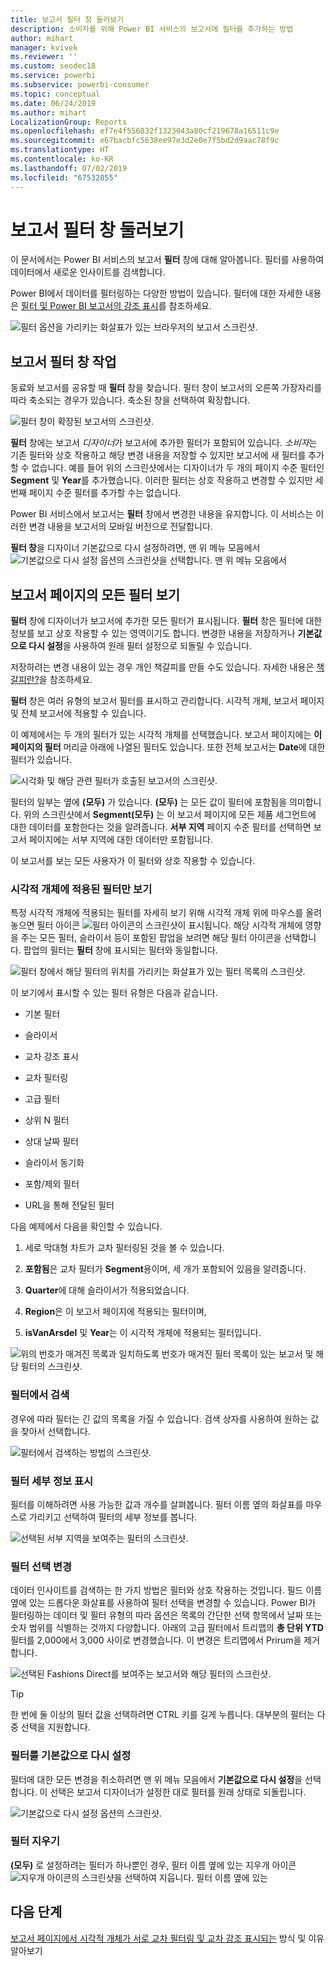 ```yaml
---
title: 보고서 필터 창 둘러보기
description: 소비자를 위해 Power BI 서비스의 보고서에 필터를 추가하는 방법
author: mihart
manager: kvivek
ms.reviewer: ''
ms.custom: seodec18
ms.service: powerbi
ms.subservice: powerbi-consumer
ms.topic: conceptual
ms.date: 06/24/2019
ms.author: mihart
LocalizationGroup: Reports
ms.openlocfilehash: ef7e4f556832f1323043a80cf219678a16511c9e
ms.sourcegitcommit: e67bacbfc5638ee97e3d2e0e7f5bd2d9aac78f9c
ms.translationtype: HT
ms.contentlocale: ko-KR
ms.lasthandoff: 07/02/2019
ms.locfileid: "67532855"
---
```

# <a name="take-a-tour-of-the-report-filters-pane"></a>보고서 필터 창 둘러보기

이 문서에서는 Power BI 서비스의 보고서 **필터** 창에 대해 알아봅니다. 필터를 사용하여 데이터에서 새로운 인사이트를 검색합니다.

Power BI에서 데이터를 필터링하는 다양한 방법이 있습니다. 필터에 대한 자세한 내용은 [필터 및 Power BI 보고서의 강조 표시](../power-bi-reports-filters-and-highlighting.md)를 참조하세요.

![필터 옵션을 가리키는 화살표가 있는 브라우저의 보고서 스크린샷.](media/end-user-report-filter/power-bi-browser-new2.png)

## <a name="working-with-the-report-filters-pane"></a>보고서 필터 창 작업

동료와 보고서를 공유할 때 **필터** 창을 찾습니다. 필터 창이 보고서의 오른쪽 가장자리를 따라 축소되는 경우가 있습니다. 축소된 창을 선택하여 확장합니다.

![필터 창이 확장된 보고서의 스크린샷.](media/end-user-report-filter/power-bi-filter-pane.png)

**필터** 창에는 보고서 *디자이너*가 보고서에 추가한 필터가 포함되어 있습니다. *소비자*는 기존 필터와 상호 작용하고 해당 변경 내용을 저장할 수 있지만 보고서에 새 필터를 추가할 수 없습니다. 예를 들어 위의 스크린샷에서는 디자이너가 두 개의 페이지 수준 필터인 **Segment** 및 **Year**를 추가했습니다. 이러한 필터는 상호 작용하고 변경할 수 있지만 세 번째 페이지 수준 필터를 추가할 수는 없습니다.

Power BI 서비스에서 보고서는 **필터** 창에서 변경한 내용을 유지합니다. 이 서비스는 이러한 변경 내용을 보고서의 모바일 버전으로 전달합니다.

**필터 창**을 디자이너 기본값으로 다시 설정하려면, 맨 위 메뉴 모음에서 ![기본값으로 다시 설정 옵션의 스크린샷](media/end-user-report-filter/power-bi-reset.png)을 선택합니다. 맨 위 메뉴 모음에서

## <a name="view-all-the-filters-for-a-report-page"></a>보고서 페이지의 모든 필터 보기

**필터** 창에 디자이너가 보고서에 추가한 모든 필터가 표시됩니다. **필터** 창은 필터에 대한 정보를 보고 상호 작용할 수 있는 영역이기도 합니다. 변경한 내용을 저장하거나 **기본값으로 다시 설정**을 사용하여 원래 필터 설정으로 되돌릴 수 있습니다.

저장하려는 변경 내용이 있는 경우 개인 책갈피를 만들 수도 있습니다.  자세한 내용은 [책갈피란?](end-user-bookmarks.md)을 참조하세요.

**필터** 창은 여러 유형의 보고서 필터를 표시하고 관리합니다. 시각적 개체, 보고서 페이지 및 전체 보고서에 적용할 수 있습니다.

이 예제에서는 두 개의 필터가 있는 시각적 개체를 선택했습니다. 보고서 페이지에는 **이 페이지의 필터** 머리글 아래에 나열된 필터도 있습니다. 또한 전체 보고서는 **Date**에 대한 필터가 있습니다.

![시각화 및 해당 관련 필터가 호출된 보고서의 스크린샷.](media/end-user-report-filter/power-bi-all-filters2.png)

필터의 일부는 옆에 **(모두)** 가 있습니다. **(모두)** 는 모든 값이 필터에 포함됨을 의미합니다. 위의 스크린샷에서 **Segment(모두)** 는 이 보고서 페이지에 모든 제품 세그먼트에 대한 데이터를 포함한다는 것을 알려줍니다. **서부 지역** 페이지 수준 필터를 선택하면 보고서 페이지에는 서부 지역에 대한 데이터만 포함됩니다.

이 보고서를 보는 모든 사용자가 이 필터와 상호 작용할 수 있습니다.

### <a name="view-only-those-filters-applied-to-a-visual"></a>시각적 개체에 적용된 필터만 보기

특정 시각적 개체에 적용되는 필터를 자세히 보기 위해 시각적 개체 위에 마우스를 올려 놓으면 필터 아이콘 ![필터 아이콘의 스크린샷](media/end-user-report-filter/power-bi-filter-icon.png)이 표시됩니다. 해당 시각적 개체에 영향을 주는 모든 필터, 슬라이서 등이 포함된 팝업을 보려면 해당 필터 아이콘을 선택합니다. 팝업의 필터는 **필터** 창에 표시되는 필터와 동일합니다.

![필터 창에서 해당 필터의 위치를 가리키는 화살표가 있는 필터 목록의 스크린샷.](media/end-user-report-filter/power-bi-hover-visual-filter.png)

이 보기에서 표시할 수 있는 필터 유형은 다음과 같습니다.

- 기본 필터

- 슬라이서

- 교차 강조 표시

- 교차 필터링

- 고급 필터

- 상위 N 필터

- 상대 날짜 필터

- 슬라이서 동기화

- 포함/제외 필터

- URL을 통해 전달된 필터

다음 예제에서 다음을 확인할 수 있습니다.

1. 세로 막대형 차트가 교차 필터링된 것을 볼 수 있습니다.

1. **포함됨**은 교차 필터가 **Segment**용이며, 세 개가 포함되어 있음을 알려줍니다.

1. **Quarter**에 대해 슬라이서가 적용되었습니다.

1. **Region**은 이 보고서 페이지에 적용되는 필터이며,

1. **isVanArsdel** 및 **Year**는 이 시각적 개체에 적용되는 필터입니다.

![위의 번호가 매겨진 목록과 일치하도록 번호가 매겨진 필터 목록이 있는 보고서 및 해당 필터의 스크린샷.](media/end-user-report-filter/power-bi-visual-pop-up.png)

### <a name="search-in-a-filter"></a>필터에서 검색

경우에 따라 필터는 긴 값의 목록을 가질 수 있습니다. 검색 상자를 사용하여 원하는 값을 찾아서 선택합니다.

![필터에서 검색하는 방법의 스크린샷.](media/end-user-report-filter/power-bi-fiter-search.png)

### <a name="display-filter-details"></a>필터 세부 정보 표시

필터를 이해하려면 사용 가능한 값과 개수를 살펴봅니다.  필터 이름 옆의 화살표를 마우스로 가리키고 선택하여 필터의 세부 정보를 봅니다.
  
![선택된 서부 지역을 보여주는 필터의 스크린샷.](media/end-user-report-filter/power-bi-expand-filter.png)

### <a name="change-filter-selections"></a>필터 선택 변경

데이터 인사이트를 검색하는 한 가지 방법은 필터와 상호 작용하는 것입니다. 필드 이름 옆에 있는 드롭다운 화살표를 사용하여 필터 선택을 변경할 수 있습니다.  Power BI가 필터링하는 데이터 및 필터 유형의 따라 옵션은 목록의 간단한 선택 항목에서 날짜 또는 숫자 범위를 식별하는 것까지 다양합니다. 아래의 고급 필터에서 트리맵의 **총 단위 YTD** 필터를 2,000에서 3,000 사이로 변경했습니다. 이 변경은 트리맵에서 Prirum을 제거합니다.
  
![선택된 Fashions Direct를 보여주는 보고서와 해당 필터의 스크린샷.](media/end-user-report-filter/power-bi-filter-treemap.png)

> [!TIP]
> 한 번에 둘 이상의 필터 값을 선택하려면 CTRL 키를 길게 누릅니다. 대부분의 필터는 다중 선택을 지원합니다.

### <a name="reset-filter-to-default"></a>필터를 기본값으로 다시 설정

필터에 대한 모든 변경을 취소하려면 맨 위 메뉴 모음에서 **기본값으로 다시 설정**을 선택합니다.  이 선택은 보고서 디자이너가 설정한 대로 필터를 원래 상태로 되돌립니다.

![기본값으로 다시 설정 옵션의 스크린샷.](media/end-user-report-filter/power-bi-reset.png)

### <a name="clear-a-filter"></a>필터 지우기

**(모두)** 로 설정하려는 필터가 하나뿐인 경우, 필터 이름 옆에 있는 지우개 아이콘 ![지우개 아이콘의 스크린샷](media/end-user-report-filter/power-bi-eraser-icon.png)을 선택하여 지웁니다. 필터 이름 옆에 있는
  
<!--  too much detail for consumers

## Types of filters: text field filters
### List mode
Ticking a checkbox either selects or deselects the value. The **All** checkbox can be used to toggle the state of all checkboxes on or off. The checkboxes represent all the available values for that field.  As you adjust the filter, the restatement updates to reflect your choices. 

![list mode filter](media/end-user-report-filter/power-bi-restatement-new.png)

Note how the restatement now says "is Mar, Apr or May".

### Advanced mode
Select **Advanced Filtering** to switch to advanced mode. Use the dropdown controls and text boxes to identify which fields to include. By choosing between **And** and **Or**, you can build complex filter expressions. Select the **Apply Filter** button when you've set the values you want.  

![advanced mode](media/end-user-report-filter/power-bi-advanced.png)

## Types of filters: numeric field filters
### List mode
If the values are finite, selecting the field name displays a list.  See **Text field filters** &gt; **List mode** above for help using checkboxes.   

### Advanced mode
If the values are infinite or represent a range, selecting the field name opens the advanced filter mode. Use the dropdown and text boxes to specify a range of values that you want to see. 

![advanced filter](media/end-user-report-filter/power-bi-dropdown-and-text.png)

By choosing between **And** and **Or**, you can build complex filter expressions. Select the **Apply Filter** button when you've set the values you want.

## Types of filters: date and time
### List mode
If the values are finite, selecting the field name displays a list.  See **Text field filters** &gt; **List mode** above for help using checkboxes.   

### Advanced mode
If the field values represent date or time, you can specify a start/end time when using Date/Time filters.  

![datetime filter](media/end-user-report-filter/pbi_date-time-filters.png)

-->

## <a name="next-steps"></a>다음 단계

[보고서 페이지에서 시각적 개체가 서로 교차 필터링 및 교차 강조 표시되는](end-user-interactions.md) 방식 및 이유 알아보기